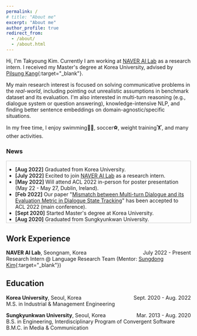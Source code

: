 ```yaml
---
permalink: /
# title: "About me"
excerpt: "About me"
author_profile: true
redirect_from: 
  - /about/
  - /about.html
---
```



Hi, I'm Takyoung Kim. Currently I am working at <a href="https://naver-career.gitbook.io/en/teams/clova-cic/ai-lab" target="_blank">NAVER AI Lab</a> as a research intern. I received my Master's degree at Korea University, advised by [Pilsung Kang](http://dsba.korea.ac.kr/professor/){:target="_blank"}.

My main research interest is focused on solving communicative problems in the *real-world*, including pointing out unrealistic assumptions in benchmark dataset and its evaluation. I'm also interested in multi-turn reasoning (e.g., dialogue system or question answering), knowledge-intensive NLP, and finding better sentence embeddings on domain-agnostic/specific situations. 

In my free time, I enjoy swimming🏊‍♂️, soccer⚽️, weight training🏋️, and many other activities.

### News
<!-- <span style="font-style:Raleway; font-weight:700; font-size:large">News</span> -->

<div style="margin-bottom: 1.25em; border: 0.7px solid #ccc; max-height: 12em; min-width: 15em; overflow: auto; list-style-position: outside; padding-left: 0em; padding-right: 0.6em">
<ul>
  <li> <strong style="font-weight:600">[Aug 2022]</strong> Graduated from Korea University. </li>

  <li> <strong style="font-weight:600">[July 2022]</strong> Excited to join <a href="https://naver-career.gitbook.io/en/teams/clova-cic/ai-lab" target="_blank">NAVER AI Lab</a> as a research intern. </li>  

  <li> <strong style="font-weight:600">[May 2022]</strong> Will attend ACL 2022 in-person for poster presentation (May 22 - May 27, Dublin, Ireland). </li>

  <li> <strong style="font-weight:600">[Feb 2022]</strong> Our paper "<a href="https://arxiv.org/abs/2203.03123" target="_blank">Mismatch between Multi-turn Dialogue and its Evaluation Metric in Dialogue State Tracking</a>" has been accepted to ACL 2022 (main conference). </li>

  <li> <strong style="font-weight:600">[Sept 2020]</strong> Started Master's degree at Korea University. </li>

  <li> <strong style="font-weight:600">[Aug 2020]</strong> Graduated from Sungkyunkwan University. </li>
  
  <li> <strong style="font-weight:600">[Jan 2020]</strong> Started undergraduate internship at Korea University. </li>
</ul>
</div> 

<!-- Work experience -->
## Work Experience
<!-- <span style="font-style:Raleway; font-weight:700; font-size:large">Work Experience</span> -->

**NAVER AI Lab**, Seongnam, Korea <span style="float:right">July 2022 - Present</span> <br>
Research Intern @ Language Research Team (Mentor: [Sungdong Kim](https://scholar.google.com/citations?user=xKrSnDoAAAAJ&hl=ko){:target="_blank"}) <br>


<!-- Education -->
## Education
<!-- <span style="font-style:Raleway; font-weight:700; font-size:large">Education</span> -->

**Korea University**, Seoul, Korea <span style="float:right">Sept. 2020 - Aug. 2022</span> <br>
M.S. in Industrial & Management Engineering <br>

**Sungkyunkwan University**, Seoul, Korea <span style="float:right">Mar. 2013 - Aug. 2020</span> <br>
B.S. in Engineering, Interdisciplinary Program of Convergent Software <br>
B.M.C. in Media & Communication



